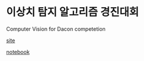 # 이상치 탐지 알고리즘 경진대회
Computer Vision for Dacon competetion

[site](https://dacon.io/competitions/official/235894/overview/description)

[notebook](https://github.com/Tripleler/Competition/blob/main/%EC%9D%B4%EC%83%81%EC%B9%98%20%ED%83%90%EC%A7%80%20%EC%95%8C%EA%B3%A0%EB%A6%AC%EC%A6%98%20%EA%B2%BD%EC%A7%84%EB%8C%80%ED%9A%8C/open.ipynb
)